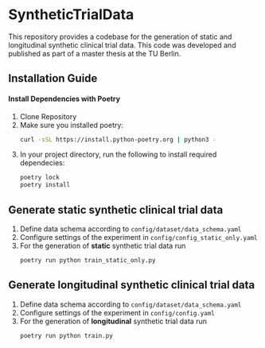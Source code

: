 # SyntheticTrialData
This repository provides a codebase for the generation of static and longitudinal synthetic clinical trial data. This code was developed and published as part of a master thesis at the TU Berlin.

## Installation Guide
#### Install Dependencies with Poetry
1. Clone Repository
2. Make sure you installed poetry:
    ```bash
    curl -sSL https://install.python-poetry.org | python3 -
    ```
3. In your project directory, run the following to install required dependecies:
    ```bash
    poetry lock
    poetry install
    ```
## Generate static synthetic clinical trial data
1. Define data schema according to `config/dataset/data_schema.yaml`
2. Configure settings of the experiment in `config/config_static_only.yaml`
3. For the generation of **static** synthetic trial data run
    ```bash
    poetry run python train_static_only.py
    ```

## Generate longitudinal synthetic clinical trial data
1. Define data schema according to `config/dataset/data_schema.yaml`
2. Configure settings of the experiment in `config/config.yaml`
3. For the generation of **longitudinal** synthetic trial data run
    ```bash
    poetry run python train.py
    ```


